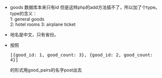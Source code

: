 * goods 数据库本来只有id 但是这样php的add方法插不了，所以加了个type。
type的含义：  
	1: general goods  
	2: hotel rooms
	3: airplane ticket

* 地名是中文，只有省份。

* 按照<pre>[{good_id: 1, good_count: 3}, {good_id: 2, good_count: 4}]</pre>的形式用good_pairs的名字post出去